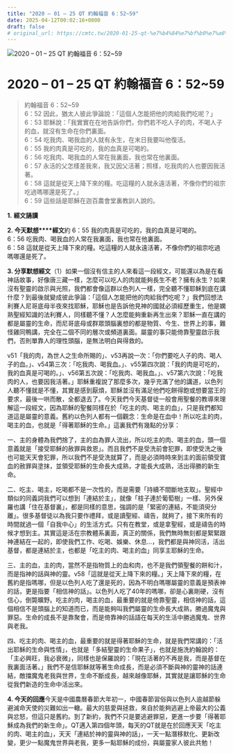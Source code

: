 ```yaml
---
title: "2020 – 01 – 25 QT 約翰福音 6：52~59"
date: 2025-04-12T00:02:16+0800
draft: false
# original_url: https://cmtc.tw/2020-01-25-qt-%e7%b4%84%e7%bf%b0%e7%a6%8f%e9%9f%b3-6%ef%bc%9a5259
---
```


![2020 – 01 – 25 QT 約翰福音 6：52\~59](/images/qt.jpg   "2020 – 01 – 25 QT 約翰福音 6：52\~59")

# 2020 – 01 – 25 QT 約翰福音 6：52\~59

> 約翰福音 6：52\~59  
> 6：52 因此，猶太人彼此爭論說：「這個人怎能把他的肉給我們吃呢？」  
> 6：53 耶穌說：「我實實在在地告訴你們，你們若不吃人子的肉，不喝人子的血，就沒有生命在你們裏面。  
> 6：54 吃我肉、喝我血的人就有永生，在末日我要叫他復活。  
> 6：55 我的肉真是可吃的，我的血真是可喝的。  
> 6：56 吃我肉、喝我血的人常在我裏面，我也常在他裏面。  
> 6：57 永活的父怎樣差我來，我又因父活著；照樣，吃我肉的人也要因我活著。  
> 6：58 這就是從天上降下來的糧。吃這糧的人就永遠活著，不像你們的祖宗吃過嗎哪還是死了。」  
> 6：59 這些話是耶穌在迦百農會堂裏教訓人說的。

**1.** **經文誦讀**

**2. 今天默想****經文**約 6：55 我的肉真是可吃的，我的血真是可喝的。  
6：56 吃我肉、喝我血的人常在我裏面，我也常在他裏面。  
6：58 這就是從天上降下來的糧。吃這糧的人就永遠活著，不像你們的祖宗吃過嗎哪還是死了。

**3. 分享默想經文**（1）如果一個沒有信主的人來看這一段經文，可能還以為是在看神話故事，好像唐三藏一樣，怎麼可以吃人的肉就能夠長生不老？擁有永生？如果沒有聖靈的啟示與光照，我們都會像這群以色列人一樣，完全聽不懂耶穌到底在講什麼？到最後就變成彼此爭論：「這個人怎能把他的肉給我們吃呢？」我們回想法利賽人尼哥底母半夜來找耶穌，耶穌也是告訴他見神的國就必須經歷重生，他是嫻熟聖經知識的法利賽人，同樣聽不懂？人怎麼能夠重新再生出來？耶穌一直在講的都是屬靈的生命，而尼哥底母或群眾頭腦裏想的都是物質、今生、世界上的事，難怪雞同鴨講，完全在二個不同的層次或頻道裏面。屬靈的事只能倚靠聖靈啟示我們，否則單靠人的理性頭腦，是無法明白與得救的。

v51「我的肉，為世人之生命所賜的」、v53再說一次：「你們要吃人子的肉、喝人子的血。」、v54第三次：「吃我肉、喝我血。」、v55第四次說：「我的肉是可吃的，我的血真是可喝的。」、v56第五次說：「吃我肉、喝我血。」、v57第六次說：「吃我肉的人，也要因我活著。」耶穌重複說了那麼多次，幾乎充滿了他的講道，以色列人聽不懂就是不懂，其實是感到厭煩，耶穌並沒有滿足他們吃餅得飽或想要當王的要求，最後一哄而散，全都退去了。今天我們今天基督徒一般會用聖餐的教導來理解這一段經文，因為耶穌的聖餐同樣在於「吃主的肉、喝主的血」，只是我們都知道這是屬靈的意義。舊約以色列人都有一個觀念：生命是在血中！所以吃主的肉，喝主的血，也就是「得著耶穌的生命。」這裏我們有幾點的分享：

一、主的身體為我們捨了，主的血為罪人流出，所以吃主的肉、喝主的血，頭一個意義就是「接受耶穌的赦罪與救恩」。而且我們不是受洗前會犯罪，即使受洗之後也可能天天會犯罪，所以我們不是受洗就算了，而是必須時時來到主的面前領受寶血的赦罪與塗抹，並領受耶穌的生命長大成熟，才能長大成熟，活出得勝的新生命。

二、吃主、喝主，吃喝都不是一次性的，而是需要「持續不間斷地支取」。聖經中類似的同義詞我們可以想到「連結於主」，就像「枝子連於葡萄樹」一樣、另外保羅也講「住在基督裏」，都是同樣的意思，強調的是「緊密的連結，不能須臾分離」。很多基督徒以為我只要作禮拜，或是讀聖經、禱告，就夠了，接下來所有的時間就過一個「自我中心」的生活方式。只有在教堂，或是拿聖經，或是禱告的時候才想到主。其實這是活在宗教體系裏面，真正的關係，我們無時無刻都是緊緊跟神連結在一起的，即使我們工作、吃喝、娛樂、休息…，我們都是與神同活，活出基督，都是連結於主，也都是「吃主的肉、喝主的血」同享主耶穌的生命。

三、主的血，主的肉，當然不是指物質上的血和肉，也不是我們領聖餐的餅和汁，而是指神的話與神的靈。v58「這就是從天上降下來的糧。」天上降下來的糧，在舊約是指嗎哪，但是以色列人吃了還是死的，因為不明白嗎哪屬靈的意義是預表神的話，更是指要「相信神的話」。以色列人吃了40年的嗎哪，卻是心裏剛硬，沒有信心，倒斃曠野。吃主的肉，喝主的血，最重要的就是倚靠聖靈，相信神的話，這個相信不是頭腦上的知道而已，而是能夠叫我們屬靈的生命長大成熟，勝過魔鬼與罪惡。生命的成長不是靠聚會，而是倚靠神的話語在每天的生活中勝過魔鬼、世界與老我。

四、吃主的肉、喝主的血，最重要的就是得著耶穌的生命，就是我們常講的：「活出耶穌的生命與性情」，也就是「多結聖靈的生命果子」，也就是施洗約翰說的：「主必興旺，我必衰微」，同樣也是保羅說的：「現在活著的不再是我，而是基督在我裏面活著。」我們不是信耶穌就等著生命成長，而是必須不斷與神的靈神的話連結，敵擋魔鬼老我與世界，生命不斷成長，越來越像耶穌，其實就是讓耶穌的生命從我們新造的生命中活出來。

**4. 今天的回應**今天是中國農曆春節大年初一，中國春節習俗與以色列人逾越節躲避滅命天使的災難如出一轍。最大的慈愛與拯救，來自於能夠逃避上帝最大的公義與忿怒，但這只是舊約。到了新約，我們不只是要逃避罪惡，更進一步要「得著耶穌成為我們的新生命」。QT邁入第四個年頭，每天的QT就是在於回應天天「吃主的肉、喝主的血」，天天「連結於神的靈與神的話」，一天一點潛移默化、更新改變，更少一點魔鬼世界與老我，更多一點耶穌的成份，與屬靈家人彼此共勉！